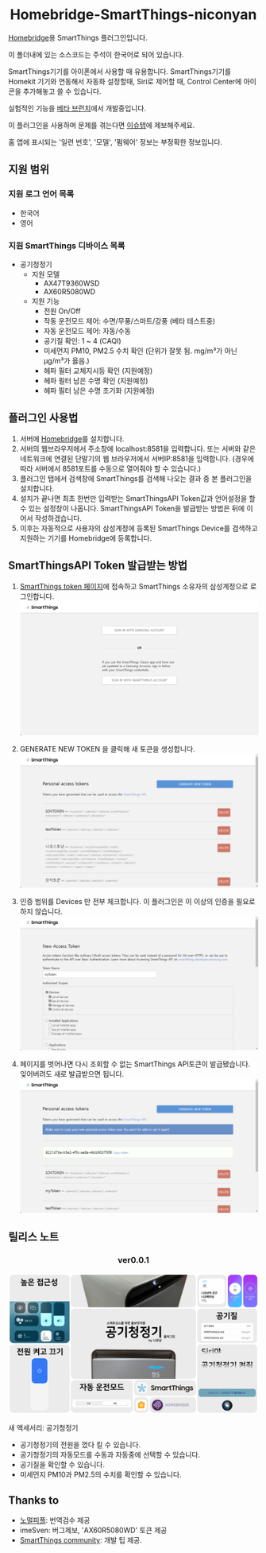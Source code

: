 <span align="center">

# Homebridge-SmartThings-niconyan
</span>

[Homebridge](https://github.com/homebridge/homebridge)용 SmartThings 플러그인입니다. 

이 폴더내에 있는 소스코드는 주석이 한국어로 되어 있습니다.

SmartThings기기를 아이폰에서 사용할 때 유용합니다.
SmartThings기기를 Homekit 기기와 연동해서 자동화 설정할때, Siri로 제어할 때, Control Center에 아이콘을 추가해놓고 쓸 수 있습니다.

실험적인 기능을 [베타 브런치](https://github.com/niconyanGH/Homebridge-SmartThings-niconyan/tree/beta)에서 개발중입니다.

이 플러그인을 사용하며 문제를 겪는다면 [이슈탭](https://github.com/niconyanGH/homebridge-smartthings/issues)에 제보해주세요.

홈 앱에 표시되는 '일련 번호', '모델', '펌웨어' 정보는 부정확한 정보입니다.

## 지원 범위
### 지원 로그 언어 목록
* 한국어
* 영어

### 지원 SmartThings 디바이스 목록
* 공기청정기
  - 지원 모델
    + AX47T9360WSD
    + AX60R5080WD
  - 지원 기능
    + 전원 On/Off
    + 작동 운전모드 제어: 수면/무풍/스마트/강풍 (베타 테스트중)
    + 자동 운전모드 제어: 자동/수동
    + 공기질 확인: 1 ~ 4 (CAQI)
    + 미세먼지 PM10, PM2.5 수치 확인 (단위가 잘못 됨. mg/m³가 아닌 µg/m³가 옳음.)
    + 헤파 필터 교체지시등 확인 (지원예정)
    + 헤파 필터 남은 수명 확인 (지원예정)
    + 헤파 필터 남은 수명 초기화 (지원예정)

## 플러그인 사용법

1. 서버에 [Homebridge](https://github.com/homebridge/homebridge)를 설치합니다.
2. 서버의 웹브라우저에서 주소창에 localhost:8581을 입력합니다. 또는 서버와 같은 네트워크에 연결된 단말기의 웹 브라우저에서 서버IP:8581을 입력합니다. (경우에 따라 서버에서 8581포트를 수동으로 열어줘야 할 수 있습니다.)
3. 플러그인 탭에서 검색창에 SmartThings를 검색해 나오는 결과 중 본 플러그인을 설치합니다.
4. 설치가 끝나면 최초 한번만 입력받는 SmartThingsAPI Token값과 언어설정을 할 수 있는 설정창이 나옵니다. SmartThingsAPI Token을 발급받는 방법은 뒤에 이어서 작성하겠습니다.
5. 이후는 자동적으로 사용자의 삼성계정에 등록된 SmartThings Device를 검색하고 지원하는 기기를 Homebridge에 등록합니다.

## SmartThingsAPI Token 발급받는 방법

1. [SmartThings token 페이지](https://account.smartthings.com/tokens)에 접속하고 SmartThings 소유자의 삼성계정으로 로그인합니다.
![guide1](../guide/1.png?raw=true)

2. GENERATE NEW TOKEN 을 클릭해 새 토큰을 생성합니다.
![guide2](../guide/2.png?raw=true)

3. 인증 범위를 Devices 만 전부 체크합니다. 이 플러그인은 이 이상의 인증을 필요로 하지 않습니다.
![guide3](../guide/3.png?raw=true)

4. 페이지를 벗어나면 다시 조회할 수 없는 SmartThings API토큰이 발급됐습니다. 잊어버려도 새로 발급받으면 됩니다.
![guide4](../guide/4.png?raw=true)

## 릴리스 노트
<span align="center">

### ver0.0.1
</span>

![Homebridge-SmartThings-niconyan v0.0.1 Summary Introduction(kr)](./../ReleaseNote/v0.0.1/Summary_Introduction_Homebridge-SmartThings-AirPurifier(kr).png?raw=true)

새 액세서리: 공기청정기
* 공기청정기의 전원을 껐다 킬 수 있습니다.
* 공기청정기의 자동모드를 수동과 자동중에 선택할 수 있습니다.
* 공기질을 확인할 수 있습니다.
* 미세먼지 PM10과 PM2.5의 수치를 확인할 수 있습니다.

## Thanks to
* [노멀피플](https://www.youtube.com/c/%EB%85%B8%EB%A9%80%ED%94%BC%ED%94%8C): 번역검수 제공
* imeSven: 버그제보, 'AX60R5080WD' 토큰 제공
* [SmartThings community](https://community.smartthings.com/): 개발 팁 제공.